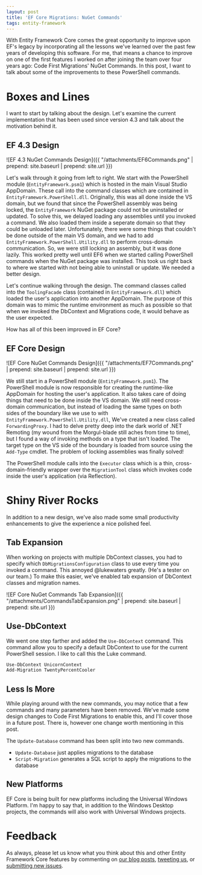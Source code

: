 ```yaml
---
layout: post
title: 'EF Core Migrations: NuGet Commands'
tags: entity-framework
---
```


With Entity Framework Core comes the great opportunity to improve upon EF's legacy by incorporating all the lessons
we've learned over the past few years of developing this software. For me, that means a chance to improve on one of the
first features I worked on after joining the team over four years ago: Code First Migrations' NuGet Commands. In this
post, I want to talk about some of the improvements to these PowerShell commands.

Boxes and Lines
===============
I want to start by talking about the design. Let's examine the current implementation that has been used since version
4.3 and talk about the motivation behind it.

EF 4.3 Design
-------------
![EF 4.3 NuGet Commands Design]({{ "/attachments/EF6Commands.png" | prepend: site.baseurl | prepend: site.url }})

Let's walk through it going from left to right. We start with the PowerShell module (`EntityFramework.psm1`) which is
hosted in the main Visual Studio AppDomain. These call into the command classes which are contained in
`EntityFramework.PowerShell.dll`. Originally, this was all done inside the VS domain, but we found that since the
PowerShell assembly was being locked, the `EntityFramework` NuGet package could not be uninstalled or updated. To solve
this, we delayed loading any assemblies until you invoked a command. We also loaded them inside a seperate domain so
that they could be unloaded later. Unfortunately, there were some things that couldn't be done outside of the main VS
domain, and we had to add `EntityFramework.PowerShell.Utility.dll` to perform cross-domain communication. So, we were
still locking an assembly, but it was done lazily. This worked pretty well until EF6 when we started calling PowerShell
commands when the NuGet package was installed. This took us right back to where we started with not being able to
uninstall or update. We needed a better design.

Let's continue walking through the design. The command classes called into the `ToolingFacade` class (contained in
`EntityFramework.dll`) which loaded the user's application into another AppDomain. The purpose of this domain was to
mimic the runtime environment as much as possible so that when we invoked the DbContext and Migrations code, it would
behave as the user expected.

How has all of this been improved in EF Core?

EF Core Design
----------
![EF Core NuGet Commands Design]({{ "/attachments/EF7Commands.png" | prepend: site.baseurl | prepend: site.url }})

We still start in a PowerShell module (`EntityFramework.psm1`). The PowerShell module is now responsible for creating
the runtime-like AppDomain for hosting the user's application. It also takes care of doing things that need to be done
inside the VS domain. We still need cross-domain communication, but instead of loading the same types on both sides of
the boundary like we use to with `EntityFramework.PowerShell.Utility.dll`, We've created a new class called
`ForwardingProxy`. I had to delve pretty deep into the dark world of .NET Remoting (my wound from the Morgul-blade still
aches from time to time), but I found a way of invoking methods on a type that isn't loaded. The target type on the VS
side of the boundary is loaded from source using the `Add-Type` cmdlet. The problem of locking assemblies was finally
solved!

The PowerShell module calls into the `Executor` class which is a thin, cross-domain-friendly wrapper over the
`MigrationTool` class which invokes code inside the user's application (via Reflection).

Shiny River Rocks
=================
In addition to a new design, we've also made some small productivity enhancements to give the experience a nice
polished feel.

Tab Expansion
-------------
When working on projects with multiple DbContext classes, you had to specify which `DbMigrationsConfiguration` class to
use every time you invoked a command. This annoyed @lukewaters greatly. (He's a tester on our team.) To make this
easier, we've enabled tab expansion of DbContext classes and migration names.

![EF Core NuGet Commands Tab Expansion]({{ "/attachments/CommandsTabExpansion.png" | prepend: site.baseurl | prepend: site.url }})

Use-DbContext
-------------
We went one step farther and added the `Use-DbContext` command. This command allow you to specify a default DbContext to
use for the current PowerShell session. I like to call this the Luke command.

```powershell
Use-DbContext UnicornContext
Add-Migration TwentyPercentCooler
```

Less Is More
------------
While playing around with the new commands, you may notice that a few commands and many parameters have been removed.
We've made some design changes to Code First Migrations to enable this, and I'll cover those in a future post. There
is, however one change worth mentioning in this post.

The `Update-Database` command has been split into two new commands.

* `Update-Database` just applies migrations to the database
* `Script-Migration` generates a SQL script to apply the migrations to the database

New Platforms
-------------
EF Core is being built for new platforms including the Universal Windows Platform. I'm happy to say that, in addition to
the Windows Desktop projects, the commands will also work with Universal Windows projects.

Feedback
========
As always, please let us know what you think about this and other Entity Framework Core features by commenting on [our
blog posts][1], [tweeting us][2], or [submitting new issues][3].


  [1]: http://blogs.msdn.com/adonet/
  [2]: https://twitter.com/efmagicunicorns
  [3]: https://github.com/aspnet/EntityFramework/issues/new
